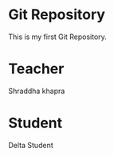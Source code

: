 # Git Repository

This is my first Git Repository.

# Teacher

Shraddha khapra

# Student

Delta Student
